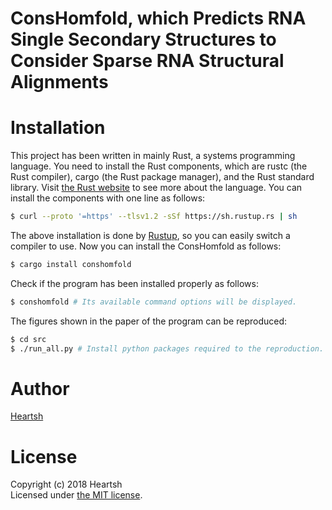 # ConsHomfold, which Predicts RNA Single Secondary Structures to Consider Sparse RNA Structural Alignments
# Installation
This project has been written in mainly Rust, a systems programming language.
You need to install the Rust components, which are rustc (the Rust compiler), cargo (the Rust package manager), and the Rust standard library.
Visit [the Rust website](https://www.rust-lang.org) to see more about the language.
You can install the components with one line as follows:
```bash
$ curl --proto '=https' --tlsv1.2 -sSf https://sh.rustup.rs | sh
```
The above installation is done by [Rustup](https://github.com/rust-lang-nursery/rustup.rs), so you can easily switch a compiler to use. 
Now you can install the ConsHomfold as follows: 
```bash
$ cargo install conshomfold
```
Check if the program has been installed properly as follows:
```bash
$ conshomfold # Its available command options will be displayed.
```
The figures shown in the paper of the program can be reproduced:
```bash
$ cd src
$ ./run_all.py # Install python packages required to the reproduction. Saved figures will appear at the "../assets/images" directory.
```

# Author
[Heartsh](https://github.com/heartsh)

# License
Copyright (c) 2018 Heartsh  
Licensed under [the MIT license](http://opensource.org/licenses/MIT).
